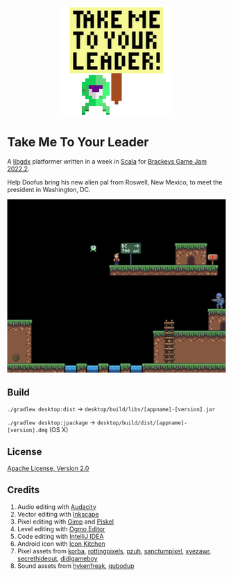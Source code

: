 <p align="center">
  <img src="icons/tmtyl512.png" alt="Alien with a sign" width="256" />
</p>

# Take Me To Your Leader

A [libgdx](https://libgdx.com/) platformer written in a week in
[Scala](https://www.scala-lang.org/) for
[Brackeys Game Jam 2022.2](https://itch.io/jam/brackeys-8).

Help Doofus bring his new alien pal from Roswell, New Mexico,
to meet the president in Washington, DC.

<img src="screenshots/Screenshot.png" alt="Epic screenshot" width="512" />

## Build

`./gradlew desktop:dist` → `desktop/build/libs/[appname]-[version].jar`

`./gradlew desktop:jpackage` → `desktop/build/dist/[appname]-[version].dmg` (OS X)

## License

[Apache License, Version 2.0](LICENSE.md)

## Credits

1. Audio editing with [Audacity](https://www.audacityteam.org/)
2. Vector editing with [Inkscape](https://inkscape.org/)
3. Pixel editing with [Gimp](https://www.gimp.org/) and [Piskel](https://www.piskelapp.com/)
4. Level editing with [Ogmo Editor](https://ogmo-editor-3.github.io/)
5. Code editing with [IntelliJ IDEA](https://www.jetbrains.com/idea/)
6. Android icon with [Icon Kitchen](https://icon.kitchen/)
7. Pixel assets from
   [korba](https://opengameart.org/content/alien-2d-sprites),
   [rottingpixels](https://rottingpixels.itch.io/nature-platformer-tileset),
   [pzuh](https://pzuh.itch.io/free-desert-platformer-tileset),
   [sanctumpixel](https://sanctumpixel.itch.io/fire-column-pixel-art-effect),
   [xyezawr](https://xyezawr.itch.io/gif-free-pixel-effects-pack-5-blood-effects),
   [secrethideout](https://secrethideout.itch.io/team-wars-platformer-battle),
   [didigameboy](https://didigameboy.itch.io/jambo-jungle-free-sprites-asset-pack)
   <!-- tiny adventurer? -->
8. Sound assets from
   [hykenfreak](https://freesound.org/people/hykenfreak/sounds/331621/),
   [qubodup](https://freesound.org/people/qubodup/sounds/162263/)